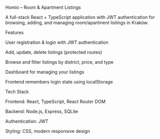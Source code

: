 Homio – Room & Apartment Listings

A full-stack React + TypeScript application with JWT authentication for browsing, adding, and managing room/apartment listings in Kraków.

Features

User registration & login with JWT authentication

Add, update, delete listings (protected routes)

Browse and filter listings by district, price, and type

Dashboard for managing your listings

Frontend remembers login state using localStorage

Tech Stack

Frontend: React, TypeScript, React Router DOM

Backend: Node.js, Express, SQLite

Authentication: JWT

Styling: CSS, modern responsive design
